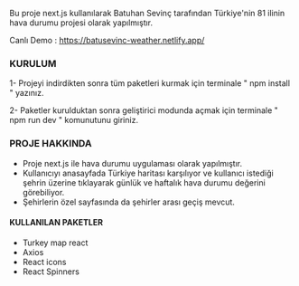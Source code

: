 Bu proje next.js kullanılarak Batuhan Sevinç tarafından Türkiye'nin 81 ilinin hava durumu projesi olarak yapılmıştır.

Canlı Demo : https://batusevinc-weather.netlify.app/

### KURULUM

1- Projeyi indirdikten sonra tüm paketleri kurmak için terminale " npm install " yazınız.

2- Paketler kurulduktan sonra geliştirici modunda açmak için terminale " npm run dev " komunutunu giriniz.

### PROJE HAKKINDA

 - Proje next.js ile hava durumu uygulaması olarak yapılmıştır.
 - Kullanıcıyı anasayfada Türkiye haritası karşılıyor ve kullanıcı istediği şehrin üzerine tıklayarak günlük ve haftalık hava durumu değerini görebiliyor.
 - Şehirlerin özel sayfasında da şehirler arası geçiş mevcut.

 #### KULLANILAN PAKETLER

 - Turkey map react
 - Axios
 - React icons
 - React Spinners